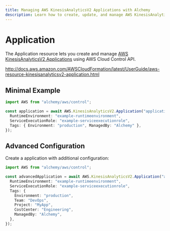 ```yaml
---
title: Managing AWS KinesisAnalyticsV2 Applications with Alchemy
description: Learn how to create, update, and manage AWS KinesisAnalyticsV2 Applications using Alchemy Cloud Control.
---
```


# Application

The Application resource lets you create and manage [AWS KinesisAnalyticsV2 Applications](https://docs.aws.amazon.com/kinesisanalyticsv2/latest/userguide/) using AWS Cloud Control API.

http://docs.aws.amazon.com/AWSCloudFormation/latest/UserGuide/aws-resource-kinesisanalyticsv2-application.html

## Minimal Example

```ts
import AWS from "alchemy/aws/control";

const application = await AWS.KinesisAnalyticsV2.Application("application-example", {
  RuntimeEnvironment: "example-runtimeenvironment",
  ServiceExecutionRole: "example-serviceexecutionrole",
  Tags: { Environment: "production", ManagedBy: "Alchemy" },
});
```

## Advanced Configuration

Create a application with additional configuration:

```ts
import AWS from "alchemy/aws/control";

const advancedApplication = await AWS.KinesisAnalyticsV2.Application("advanced-application", {
  RuntimeEnvironment: "example-runtimeenvironment",
  ServiceExecutionRole: "example-serviceexecutionrole",
  Tags: {
    Environment: "production",
    Team: "DevOps",
    Project: "MyApp",
    CostCenter: "Engineering",
    ManagedBy: "Alchemy",
  },
});
```

